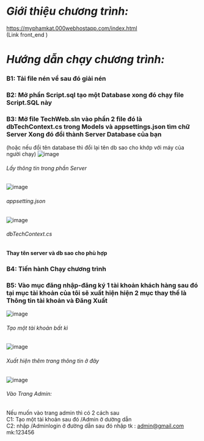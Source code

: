 # *Giới thiệu chương trình:*
https://myphamkat.000webhostapp.com/index.html<br>
(Link front_end )

# *Hướng dẫn chạy chương trình:*
###  B1: Tải file nén về sau đó giải nén 
###  B2: Mở phần Script.sql tạo một Database xong đó chạy file Script.SQL này
###  B3: Mở file TechWeb.sln vào phần 2 file đó là dbTechContext.cs trong Models và appsettings.json tìm chữ Server Xong đó đổi thành Server Database của bạn 
  (hoặc nếu đổi tên database thì đổi lại tên db sao cho khớp với máy của người chạy)
  ![image](https://github.com/ICWYM/TheGoat/assets/103774858/d03fe557-b1cc-4a85-9e06-df76e58eb1dc)
  ###### Lấy thông tin trong phần Server

  ![image](https://github.com/ICWYM/TheGoat/assets/103774858/a198e58c-ca4e-41fb-82f6-fe80ac5216dd)
  ###### appsetting.json
  
  ![image](https://github.com/ICWYM/TheGoat/assets/103774858/714c0e54-a337-4afe-b107-a55fa14438fe)
  ###### dbTechContext.cs
  **Thay tên server và db sao cho phù hợp**

### B4: Tiến hành Chạy chương trình 
###  B5: Vào mục đăng nhập-đăng ký 1 tài khoản khách hàng sau đó tại mục tài khoản của tôi sẽ xuất hiện hiện 2 mục thay thế là Thông tin tài khoản và Đăng Xuất

 ![image](https://github.com/ICWYM/TheGoat/assets/103774858/14219767-3337-4b86-8812-353b83c7246e)
 ###### Tạo một tài khoản bất kì
 ![image](https://github.com/ICWYM/TheGoat/assets/103774858/9c21e354-04df-4fd7-9c4f-a5a7d2287330)
  ###### Xuất hiện thêm trang thông tin ở đây
  ![image](https://github.com/ICWYM/TheGoat/assets/103774858/e0ca546c-e4fc-4b0f-af54-16f3a929bbc6)
  ###### Vào Trang Admin:
 Nếu muốn vào trang admin thì có 2 cách sau <br>
 C1: Tạo một tài khoản sau đó /Admin ở dường dẫn<br>
 C2: nhập /Adminlogin ở đường dẫn sau đó nhập tk : admin@gmail.com mk:123456 
  

